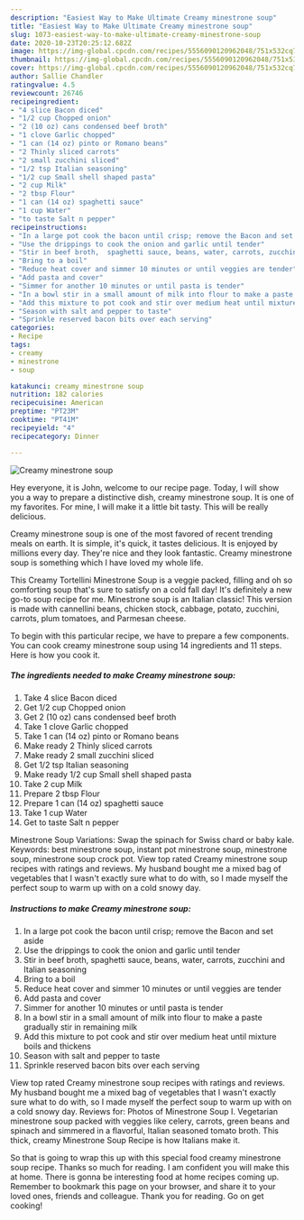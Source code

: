 ```yaml
---
description: "Easiest Way to Make Ultimate Creamy minestrone soup"
title: "Easiest Way to Make Ultimate Creamy minestrone soup"
slug: 1073-easiest-way-to-make-ultimate-creamy-minestrone-soup
date: 2020-10-23T20:25:12.682Z
image: https://img-global.cpcdn.com/recipes/5556090120962048/751x532cq70/creamy-minestrone-soup-recipe-main-photo.jpg
thumbnail: https://img-global.cpcdn.com/recipes/5556090120962048/751x532cq70/creamy-minestrone-soup-recipe-main-photo.jpg
cover: https://img-global.cpcdn.com/recipes/5556090120962048/751x532cq70/creamy-minestrone-soup-recipe-main-photo.jpg
author: Sallie Chandler
ratingvalue: 4.5
reviewcount: 26746
recipeingredient:
- "4 slice Bacon diced"
- "1/2 cup Chopped onion"
- "2 (10 oz) cans condensed beef broth"
- "1 clove Garlic chopped"
- "1 can (14 oz) pinto or Romano beans"
- "2 Thinly sliced carrots"
- "2 small zucchini sliced"
- "1/2 tsp Italian seasoning"
- "1/2 cup Small shell shaped pasta"
- "2 cup Milk"
- "2 tbsp Flour"
- "1 can (14 oz) spaghetti sauce"
- "1 cup Water"
- "to taste Salt n pepper"
recipeinstructions:
- "In a large pot cook the bacon until crisp; remove the Bacon and set aside"
- "Use the drippings to cook the onion and garlic until tender"
- "Stir in beef broth,  spaghetti sauce, beans, water, carrots, zucchini and Italian seasoning"
- "Bring to a boil"
- "Reduce heat cover and simmer 10 minutes or until veggies are tender"
- "Add pasta and cover"
- "Simmer for another 10 minutes or until pasta is tender"
- "In a bowl stir in a small amount of milk into flour to make a paste gradually stir in remaining milk"
- "Add this mixture to pot cook and stir over medium heat until mixture boils and thickens"
- "Season with salt and pepper to taste"
- "Sprinkle reserved bacon bits over each serving"
categories:
- Recipe
tags:
- creamy
- minestrone
- soup

katakunci: creamy minestrone soup 
nutrition: 182 calories
recipecuisine: American
preptime: "PT23M"
cooktime: "PT41M"
recipeyield: "4"
recipecategory: Dinner

---
```



![Creamy minestrone soup](https://img-global.cpcdn.com/recipes/5556090120962048/751x532cq70/creamy-minestrone-soup-recipe-main-photo.jpg)

Hey everyone, it is John, welcome to our recipe page. Today, I will show you a way to prepare a distinctive dish, creamy minestrone soup. It is one of my favorites. For mine, I will make it a little bit tasty. This will be really delicious.

Creamy minestrone soup is one of the most favored of recent trending meals on earth. It is simple, it's quick, it tastes delicious. It is enjoyed by millions every day. They're nice and they look fantastic. Creamy minestrone soup is something which I have loved my whole life.

This Creamy Tortellini Minestrone Soup is a veggie packed, filling and oh so comforting soup that&#39;s sure to satisfy on a cold fall day! It&#39;s definitely a new go-to soup recipe for me. Minestrone soup is an Italian classic! This version is made with cannellini beans, chicken stock, cabbage, potato, zucchini, carrots, plum tomatoes, and Parmesan cheese.


To begin with this particular recipe, we have to prepare a few components. You can cook creamy minestrone soup using 14 ingredients and 11 steps. Here is how you cook it.

<!--inarticleads1-->

##### The ingredients needed to make Creamy minestrone soup:

1. Take 4 slice Bacon diced
1. Get 1/2 cup Chopped onion
1. Get 2 (10 oz) cans condensed beef broth
1. Take 1 clove Garlic chopped
1. Take 1 can (14 oz) pinto or Romano beans
1. Make ready 2 Thinly sliced carrots
1. Make ready 2 small zucchini sliced
1. Get 1/2 tsp Italian seasoning
1. Make ready 1/2 cup Small shell shaped pasta
1. Take 2 cup Milk
1. Prepare 2 tbsp Flour
1. Prepare 1 can (14 oz) spaghetti sauce
1. Take 1 cup Water
1. Get to taste Salt n pepper


Minestrone Soup Variations: Swap the spinach for Swiss chard or baby kale. Keywords: best minestrone soup, instant pot minestrone soup, minestrone soup, minestrone soup crock pot. View top rated Creamy minestrone soup recipes with ratings and reviews. My husband bought me a mixed bag of vegetables that I wasn&#39;t exactly sure what to do with, so I made myself the perfect soup to warm up with on a cold snowy day. 

<!--inarticleads2-->

##### Instructions to make Creamy minestrone soup:

1. In a large pot cook the bacon until crisp; remove the Bacon and set aside
1. Use the drippings to cook the onion and garlic until tender
1. Stir in beef broth,  spaghetti sauce, beans, water, carrots, zucchini and Italian seasoning
1. Bring to a boil
1. Reduce heat cover and simmer 10 minutes or until veggies are tender
1. Add pasta and cover
1. Simmer for another 10 minutes or until pasta is tender
1. In a bowl stir in a small amount of milk into flour to make a paste gradually stir in remaining milk
1. Add this mixture to pot cook and stir over medium heat until mixture boils and thickens
1. Season with salt and pepper to taste
1. Sprinkle reserved bacon bits over each serving


View top rated Creamy minestrone soup recipes with ratings and reviews. My husband bought me a mixed bag of vegetables that I wasn&#39;t exactly sure what to do with, so I made myself the perfect soup to warm up with on a cold snowy day. Reviews for: Photos of Minestrone Soup I. Vegetarian minestrone soup packed with veggies like celery, carrots, green beans and spinach and simmered in a flavorful, Italian seasoned tomato broth. This thick, creamy Minestrone Soup Recipe is how Italians make it. 

So that is going to wrap this up with this special food creamy minestrone soup recipe. Thanks so much for reading. I am confident you will make this at home. There is gonna be interesting food at home recipes coming up. Remember to bookmark this page on your browser, and share it to your loved ones, friends and colleague. Thank you for reading. Go on get cooking!
